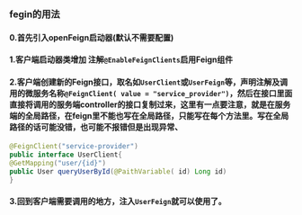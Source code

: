 ### fegin的用法
#### 0.首先引入openFeign启动器(默认不需要配置)
#### 1.客户端启动器类增加 注解`@EnableFeignClients`启用Feign组件 
#### 2.客户端创建新的Feign接口，取名如`UserClient`或`UserFeign`等，声明注解及调用的微服务名称`@FeignClient( value = "service_provider")`，然后在接口里面直接将调用的服务端controller的接口复制过来，这里有一点要注意，就是在服务端的全局路径，在feign里不能也写在全局路径，只能写在每个方法里。写在全局路径的话可能没错，也可能不报错但是出现异常、
```java
@FeignClient("service-provider")
public interface UserClient{
@GetMapping("user/{id}")
public User queryUserById(@PaithVariable( id) Long id)
}
```
#### 3.回到客户端需要调用的地方，注入`UserFeign`就可以使用了。

